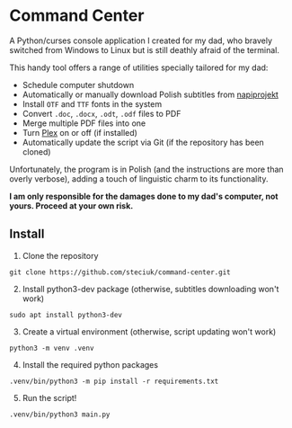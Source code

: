 # Command Center

A Python/curses console application I created for my dad, who bravely switched from Windows to Linux but is still deathly afraid of the terminal.

This handy tool offers a range of utilities specially tailored for my dad:
- Schedule computer shutdown
- Automatically or manually download Polish subtitles from [napiprojekt](https://www.napiprojekt.pl/)
- Install `OTF` and `TTF` fonts in the system
- Convert `.doc`, `.docx`, `.odt`, `.odf` files to PDF
- Merge multiple PDF files into one
- Turn [Plex](https://www.plex.tv/) on or off (if installed)
- Automatically update the script via Git (if the repository has been cloned)

Unfortunately, the program is in Polish (and the instructions are more than overly verbose), adding a touch of linguistic charm to its functionality.

**I am only responsible for the damages done to my dad's computer, not yours. Proceed at your own risk.**

## Install
1. Clone the repository
```
git clone https://github.com/steciuk/command-center.git
```
2. Install python3-dev package (otherwise, subtitles downloading won't work)
```
sudo apt install python3-dev
```
3. Create a virtual environment (otherwise, script updating won't work)
```
python3 -m venv .venv
```
4. Install the required python packages
```
.venv/bin/python3 -m pip install -r requirements.txt
```
5. Run the script!
```
.venv/bin/python3 main.py
```
